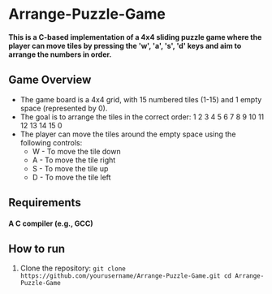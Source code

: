 # Arrange-Puzzle-Game

#### This is a C-based implementation of a 4x4 sliding puzzle game where the player can move tiles by pressing the 'w', 'a', 's', 'd' keys and aim to arrange the numbers in order.

## Game Overview
* The game board is a 4x4 grid, with 15 numbered tiles (1-15) and 1 empty space (represented by 0).
* The goal is to arrange the tiles in the correct order:
  1   2   3   4
  5   6   7   8
  9   10  11  12
  13  14  15  0
* The player can move the tiles around the empty space using the following controls:
  * W - To move the tile down
  * A - To move the tile right
  * S - To move the tile up
  * D - To move the tile left
 
## Requirements
#### A C compiler (e.g., GCC)

## How to run
1. Clone the repository:
  ``git clone https://github.com/yourusername/Arrange-Puzzle-Game.git
cd Arrange-Puzzle-Game``
